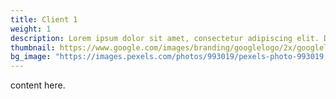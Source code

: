 ```yaml
---
title: Client 1
weight: 1
description: Lorem ipsum dolor sit amet, consectetur adipiscing elit. Donec et lorem sed quam porta rhoncus.
thumbnail: https://www.google.com/images/branding/googlelogo/2x/googlelogo_color_272x92dp.png
bg_image: "https://images.pexels.com/photos/993019/pexels-photo-993019.jpeg?auto=compress&cs=tinysrgb&h=650&w=940"
---
```


content here.
